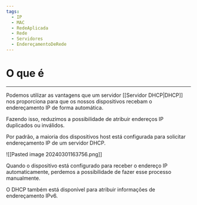 ```yaml
---
tags:
  - IP
  - MAC
  - RedeAplicada
  - Rede
  - Servidores
  - EndereçamentoDeRede
---
```

# O que é
---
Podemos utilizar as vantagens que um servidor [[Servidor DHCP|DHCP]] nos proporciona para que os nossos dispositivos recebam o endereçamento IP de forma automática.

Fazendo isso, reduzimos a possibilidade de atribuir endereços IP duplicados ou inválidos.

Por padrão, a maioria dos dispositivos host está configurada para solicitar endereçamento IP de um servidor DHCP.

![[Pasted image 20240301163756.png]]

Quando o dispositivo está configurado para receber o endereço IP automaticamente, perdemos a possibilidade de fazer esse processo manualmente.

O DHCP também está disponível para atribuir informações de endereçamento IPv6.